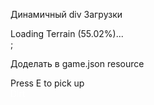 Динамичный div Загрузки
<div opacity="1" style="opacity: 1;" class="sc-PDIEN jpBBcJ">
    Loading Terrain (55.02%)...
    <div class="sc-ANeCo jFuudP">
        <div speed="0.2" style="width: 55.0239%; transition: width 0.2s ease 0s;" class="sc-ivsNig ekdpoH"></div>
    </div>
</div>;

Доделать в game.json resource 
<div class="sc-fgyOaY daGWZY">
    <div class="sc-gcVIGZ cRaxyW">Press E to pick up</div>
    <div class="sc-dTWLky hrCvPx" style="color: rgb(255, 255, 255);">Dirt</div>
</div>
